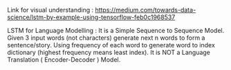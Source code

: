 Link for visual understanding : https://medium.com/towards-data-science/lstm-by-example-using-tensorflow-feb0c1968537

LSTM for Language Modelling :
It is a Simple Sequence to Sequence Model.
Given 3 input words (not characters) generate next n words to form a sentence/story.
Using frequency of each word to generate word to index dictionary (highest frequency means least index).
It is NOT a Language Translation ( Encoder-Decoder ) Model.
